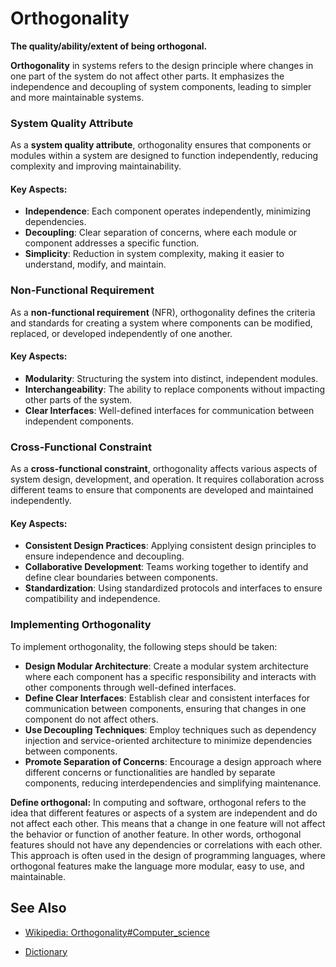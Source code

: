 # Orthogonality

**The quality/ability/extent of being orthogonal.**

<span data-chatgpt-prompt="orthogonality + template">

**Orthogonality** in systems refers to the design principle where changes in one part of the system do not affect other parts. It emphasizes the independence and decoupling of system components, leading to simpler and more maintainable systems.

### System Quality Attribute

As a **system quality attribute**, orthogonality ensures that components or modules within a system are designed to function independently, reducing complexity and improving maintainability.

#### Key Aspects:
- **Independence**: Each component operates independently, minimizing dependencies.
- **Decoupling**: Clear separation of concerns, where each module or component addresses a specific function.
- **Simplicity**: Reduction in system complexity, making it easier to understand, modify, and maintain.

### Non-Functional Requirement

As a **non-functional requirement** (NFR), orthogonality defines the criteria and standards for creating a system where components can be modified, replaced, or developed independently of one another.

#### Key Aspects:
- **Modularity**: Structuring the system into distinct, independent modules.
- **Interchangeability**: The ability to replace components without impacting other parts of the system.
- **Clear Interfaces**: Well-defined interfaces for communication between independent components.

### Cross-Functional Constraint

As a **cross-functional constraint**, orthogonality affects various aspects of system design, development, and operation. It requires collaboration across different teams to ensure that components are developed and maintained independently.

#### Key Aspects:
- **Consistent Design Practices**: Applying consistent design principles to ensure independence and decoupling.
- **Collaborative Development**: Teams working together to identify and define clear boundaries between components.
- **Standardization**: Using standardized protocols and interfaces to ensure compatibility and independence.

### Implementing Orthogonality

To implement orthogonality, the following steps should be taken:
- **Design Modular Architecture**: Create a modular system architecture where each component has a specific responsibility and interacts with other components through well-defined interfaces.
- **Define Clear Interfaces**: Establish clear and consistent interfaces for communication between components, ensuring that changes in one component do not affect others.
- **Use Decoupling Techniques**: Employ techniques such as dependency injection and service-oriented architecture to minimize dependencies between components.
- **Promote Separation of Concerns**: Encourage a design approach where different concerns or functionalities are handled by separate components, reducing interdependencies and simplifying maintenance.

</span>

**Define orthogonal:** <span data-chatgpt-prompt="define orthogonal (computers and software)">In computing and software, orthogonal refers to the idea that different features or aspects of a system are independent and do not affect each other. This means that a change in one feature will not affect the behavior or function of another feature. In other words, orthogonal features should not have any dependencies or correlations with each other. This approach is often used in the design of programming languages, where orthogonal features make the language more modular, easy to use, and maintainable.</span>

## See Also

* [Wikipedia: Orthogonality#Computer_science](https://wikipedia.org/wiki/Orthogonality#Computer_science)

* [Dictionary]()

